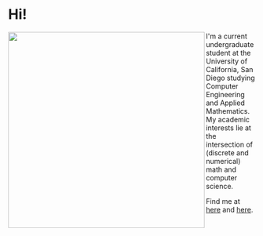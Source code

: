 # Hi!

<img src="https://wakatime.com/share/@f23ad580-043d-4d88-9237-2819770bfe2a/31d2f17e-eccd-4a5f-b170-d57f95c5ed22.svg" width=400 align="left"/>

I'm a current undergraduate student at the University of California, San Diego studying Computer Engineering and Applied Mathematics. My academic interests lie at the intersection of (discrete and numerical) math and computer science.

Find me at [here](https://linkedin.com/in/jiahonglong) and [here](https://leetcode.com/j1ah0ng).
